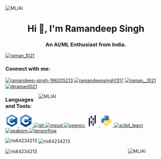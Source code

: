 <img align = "center" alt = "ML/AI" width =  "1200" src = "https://user-images.githubusercontent.com/91863987/187732171-a0465ddb-097d-430d-97f6-8c7f5b11d36c.gif">


<h1 align="center">Hi 👋, I'm Ramandeep Singh</h1>
<h3 align="center">An AI/ML Enthusiast from India.</h3>

<p align="left"> <a href="https://twitter.com/raman_1021" target="blank"><img src="https://img.shields.io/twitter/follow/raman_1021?logo=twitter&style=for-the-badge" alt="raman_1021" /></a> </p>







<h3 align="left">Connect with me:</h3>
<p align="left">
<a href="https://linkedin.com/in/ramandeep-singh-196205213" target="blank"><img align="center" src="https://raw.githubusercontent.com/rahuldkjain/github-profile-readme-generator/master/src/images/icons/Social/linked-in-alt.svg" alt="ramandeep-singh-196205213" height="30" width="40" /></a>
<a href="https://kaggle.com/ramandeepsingh1317" target="blank"><img align="center" src="https://raw.githubusercontent.com/rahuldkjain/github-profile-readme-generator/master/src/images/icons/Social/kaggle.svg" alt="ramandeepsingh1317" height="30" width="40" /></a>
<a href="https://instagram.com/raman__1021" target="blank"><img align="center" src="https://raw.githubusercontent.com/rahuldkjain/github-profile-readme-generator/master/src/images/icons/Social/instagram.svg" alt="raman__1021" height="30" width="40" /></a>
<a href="https://hashnode.com/@raman1021" target="blank"><img align="center" src="https://raw.githubusercontent.com/rahuldkjain/github-profile-readme-generator/master/src/images/icons/Social/hashnode.svg" alt="@raman1021" height="30" width="40" /></a>
</p>


<img align = "right" alt = "ML/AI" width = "400" src = "https://user-images.githubusercontent.com/91863987/187720380-808dfed3-8e63-45a7-be20-4bbcd01cbccf.gif">




<h3 align="left">Languages and Tools:</h3>
<p align="left"> <a href="https://www.cprogramming.com/" target="_blank" rel="noreferrer"> <img src="https://raw.githubusercontent.com/devicons/devicon/master/icons/c/c-original.svg" alt="c" width="40" height="40"/> </a> <a href="https://www.w3schools.com/cpp/" target="_blank" rel="noreferrer"> <img src="https://raw.githubusercontent.com/devicons/devicon/master/icons/cplusplus/cplusplus-original.svg" alt="cplusplus" width="40" height="40"/> </a> <a href="https://git-scm.com/" target="_blank" rel="noreferrer"> <img src="https://www.vectorlogo.zone/logos/git-scm/git-scm-icon.svg" alt="git" width="40" height="40"/> </a> <a href="https://www.microsoft.com/en-us/sql-server" target="_blank" rel="noreferrer"> <img src="https://www.svgrepo.com/show/303229/microsoft-sql-server-logo.svg" alt="mssql" width="40" height="40"/> </a> <a href="https://opencv.org/" target="_blank" rel="noreferrer"> <img src="https://www.vectorlogo.zone/logos/opencv/opencv-icon.svg" alt="opencv" width="40" height="40"/> </a> <a href="https://pandas.pydata.org/" target="_blank" rel="noreferrer"> <img src="https://raw.githubusercontent.com/devicons/devicon/2ae2a900d2f041da66e950e4d48052658d850630/icons/pandas/pandas-original.svg" alt="pandas" width="40" height="40"/> </a> <a href="https://www.python.org" target="_blank" rel="noreferrer"> <img src="https://raw.githubusercontent.com/devicons/devicon/master/icons/python/python-original.svg" alt="python" width="40" height="40"/> </a> <a href="https://scikit-learn.org/" target="_blank" rel="noreferrer"> <img src="https://upload.wikimedia.org/wikipedia/commons/0/05/Scikit_learn_logo_small.svg" alt="scikit_learn" width="40" height="40"/> </a> <a href="https://seaborn.pydata.org/" target="_blank" rel="noreferrer"> <img src="https://seaborn.pydata.org/_images/logo-mark-lightbg.svg" alt="seaborn" width="40" height="40"/> </a> <a href="https://www.tensorflow.org" target="_blank" rel="noreferrer"> <img src="https://www.vectorlogo.zone/logos/tensorflow/tensorflow-icon.svg" alt="tensorflow" width="40" height="40"/> </a> </p>




<p><img align="left" src="https://github-readme-stats.vercel.app/api/top-langs?username=raman1021&show_icons=true&locale=en&layout=compact" alt="rls64234213" /></p>



<p>&nbsp;<img align="center" src="https://github-readme-stats.vercel.app/api?username=raman1021&show_icons=true&locale=en" alt="rls64234213" /></p>



<img align = "right" alt = "ML/AI" width = "120" src = "https://user-images.githubusercontent.com/91863987/187735152-a70a4aff-22ab-47ad-9665-9299c6ae0037.gif">




<p><img align="center" src="https://github-readme-streak-stats.herokuapp.com/?user=raman1021&" alt="rls64234213" /></p>



